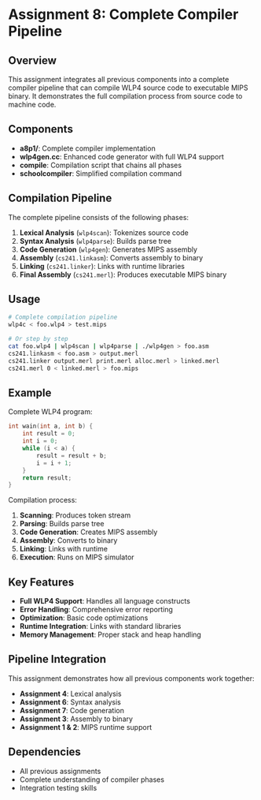 # Assignment 8: Complete Compiler Pipeline

## Overview
This assignment integrates all previous components into a complete compiler pipeline that can compile WLP4 source code to executable MIPS binary. It demonstrates the full compilation process from source code to machine code.

## Components
- **a8p1/**: Complete compiler implementation
- **wlp4gen.cc**: Enhanced code generator with full WLP4 support
- **compile**: Compilation script that chains all phases
- **schoolcompiler**: Simplified compilation command

## Compilation Pipeline
The complete pipeline consists of the following phases:

1. **Lexical Analysis** (`wlp4scan`): Tokenizes source code
2. **Syntax Analysis** (`wlp4parse`): Builds parse tree
3. **Code Generation** (`wlp4gen`): Generates MIPS assembly
4. **Assembly** (`cs241.linkasm`): Converts assembly to binary
5. **Linking** (`cs241.linker`): Links with runtime libraries
6. **Final Assembly** (`cs241.merl`): Produces executable MIPS binary

## Usage
```bash
# Complete compilation pipeline
wlp4c < foo.wlp4 > test.mips

# Or step by step
cat foo.wlp4 | wlp4scan | wlp4parse | ./wlp4gen > foo.asm
cs241.linkasm < foo.asm > output.merl
cs241.linker output.merl print.merl alloc.merl > linked.merl
cs241.merl 0 < linked.merl > foo.mips
```

## Example
Complete WLP4 program:
```c
int wain(int a, int b) {
    int result = 0;
    int i = 0;
    while (i < a) {
        result = result + b;
        i = i + 1;
    }
    return result;
}
```

Compilation process:
1. **Scanning**: Produces token stream
2. **Parsing**: Builds parse tree
3. **Code Generation**: Creates MIPS assembly
4. **Assembly**: Converts to binary
5. **Linking**: Links with runtime
6. **Execution**: Runs on MIPS simulator

## Key Features
- **Full WLP4 Support**: Handles all language constructs
- **Error Handling**: Comprehensive error reporting
- **Optimization**: Basic code optimizations
- **Runtime Integration**: Links with standard libraries
- **Memory Management**: Proper stack and heap handling

## Pipeline Integration
This assignment demonstrates how all previous components work together:
- **Assignment 4**: Lexical analysis
- **Assignment 6**: Syntax analysis  
- **Assignment 7**: Code generation
- **Assignment 3**: Assembly to binary
- **Assignment 1 & 2**: MIPS runtime support

## Dependencies
- All previous assignments
- Complete understanding of compiler phases
- Integration testing skills

